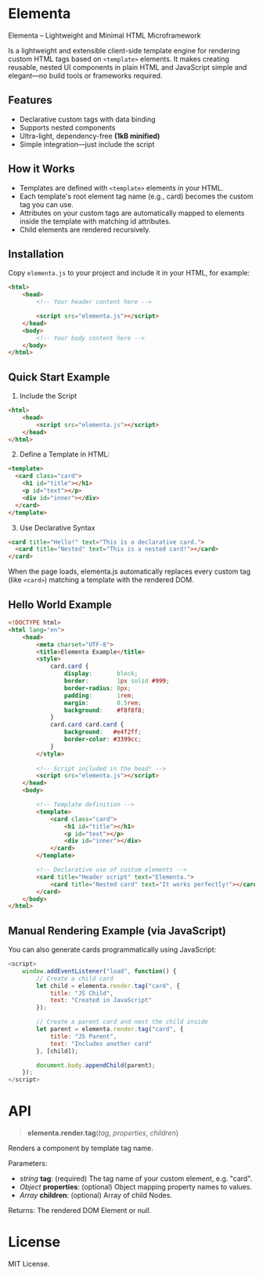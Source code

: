 # Elementa

Elementa – Lightweight and Minimal HTML Microframework

Is a lightweight and extensible client-side template engine for rendering custom HTML tags based on `<template>` elements.
It makes creating reusable, nested UI components in plain HTML and JavaScript simple and elegant—no build tools or frameworks required.

## Features

- Declarative custom tags with data binding
- Supports nested components
- Ultra-light, dependency-free **(1kB minified)**
- Simple integration—just include the script

## How it Works

- Templates are defined with `<template>` elements in your HTML.
- Each template's root element tag name (e.g., card) becomes the custom tag you can use.
- Attributes on your custom tags are automatically mapped to elements inside the template with matching id attributes.
- Child elements are rendered recursively.

## Installation

Copy `elementa.js` to your project and include it in your HTML, for example:

```html
<html>
    <head>
        <!-- Your header content here -->

        <script src="elementa.js"></script>
    </head>
    <body>
        <!-- Your body content here -->
    </body>
</html>
```

## Quick Start Example

1. Include the Script
```html
<html>
    <head>
        <script src="elementa.js"></script>
    </head>
</html>
```

2. Define a Template in HTML:
```html
<template>
  <card class="card">
    <h1 id="title"></h1>
    <p id="text"></p>
    <div id="inner"></div>
  </card>
</template>
```

3. Use Declarative Syntax
```html
<card title="Hello!" text="This is a declarative card.">
  <card title="Nested" text="This is a nested card!"></card>
</card>
```

When the page loads, elementa.js automatically replaces every custom tag (like `<card>`) matching a template with the rendered DOM.

## Hello World Example
```html
<!DOCTYPE html>
<html lang="en">
    <head>
        <meta charset="UTF-8">
        <title>Elementa Example</title>
        <style>
            card.card {
                display:       block;
                border:        1px solid #999;
                border-radius: 8px;
                padding:       1rem;
                margin:        0.5rem;
                background:    #f8f8f8;
            }
            card.card card.card {
                background:   #e4f2ff;
                border-color: #3399cc;
            }
        </style>
        
        <!-- Script included in the head! -->
        <script src="elementa.js"></script>
    </head>
    <body>

        <!-- Template definition -->
        <template>
            <card class="card">
                <h1 id="title"></h1>
                <p id="text"></p>
                <div id="inner"></div>
            </card>
        </template>

        <!-- Declarative use of custom elements -->
        <card title="Header script" text="Elementa.">
            <card title="Nested card" text="It works perfectly!"></card>
        </card>
    </body>
</html>
```

## Manual Rendering Example (via JavaScript)

You can also generate cards programmatically using JavaScript:

```javascript
<script>
    window.addEventListener("load", function() {
        // Create a child card
        let child = elementa.render.tag("card", {
            title: "JS Child",
            text: "Created in JavaScript"
        });

        // Create a parent card and nest the child inside
        let parent = elementa.render.tag("card", {
            title: "JS Parent",
            text: "Includes another card"
        }, [child]);

        document.body.appendChild(parent);
    });
</script>
```

# API

> **elementa.render.tag**(*tag*, *properties*, *children*)

Renders a component by template tag name.

Parameters:

- *string* **tag**: (required) The tag name of your custom element, e.g. "card".
- *Object* **properties**: (optional) Object mapping property names to values.
- *Array*  **children**: (optional) Array of child Nodes.

Returns: The rendered DOM Element or *null*.

# License

MIT License.
